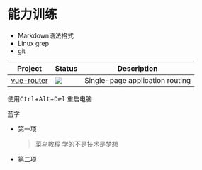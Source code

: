 # 能力训练

- Markdown语法格式
- Linux grep 
- git

| Project | Status | Description |
| ------- | ------ | ----------- |
| [vue-router](https://github.com/vuejs/vue-router)| ![](https://camo.githubusercontent.com/8f9ce0cb8de147c7146010122331865a5ceb2db27f55b4c140265d91e1e687ca/68747470733a2f2f696d672e736869656c64732e696f2f6e706d2f762f7675652d726f757465722e737667) | Single-page application routing |


使用<kbd>Ctrl</kbd>+<kbd>Alt</kbd>+<kbd>Del</kbd> 重启电脑

<span style="color=blue">蓝字<span>

* 第一项
    > 菜鸟教程
    > 学的不是技术是梦想
* 第二项
